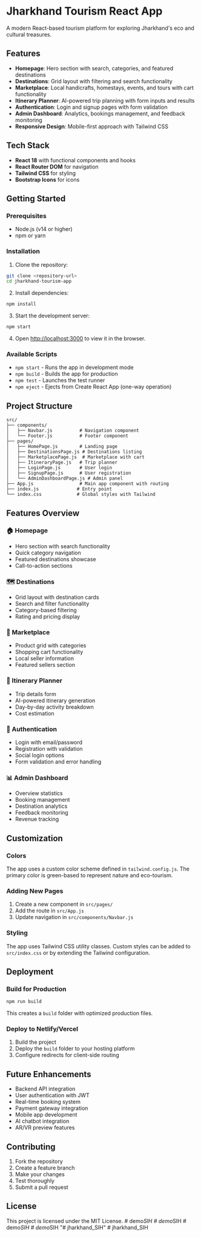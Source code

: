 # Jharkhand Tourism React App

A modern React-based tourism platform for exploring Jharkhand's eco and cultural treasures.

## Features

- **Homepage**: Hero section with search, categories, and featured destinations
- **Destinations**: Grid layout with filtering and search functionality
- **Marketplace**: Local handicrafts, homestays, events, and tours with cart functionality
- **Itinerary Planner**: AI-powered trip planning with form inputs and results
- **Authentication**: Login and signup pages with form validation
- **Admin Dashboard**: Analytics, bookings management, and feedback monitoring
- **Responsive Design**: Mobile-first approach with Tailwind CSS

## Tech Stack

- **React 18** with functional components and hooks
- **React Router DOM** for navigation
- **Tailwind CSS** for styling
- **Bootstrap Icons** for icons

## Getting Started

### Prerequisites

- Node.js (v14 or higher)
- npm or yarn

### Installation

1. Clone the repository:
```bash
git clone <repository-url>
cd jharkhand-tourism-app
```

2. Install dependencies:
```bash
npm install
```

3. Start the development server:
```bash
npm start
```

4. Open [http://localhost:3000](http://localhost:3000) to view it in the browser.

### Available Scripts

- `npm start` - Runs the app in development mode
- `npm build` - Builds the app for production
- `npm test` - Launches the test runner
- `npm eject` - Ejects from Create React App (one-way operation)

## Project Structure

```
src/
├── components/
│   ├── Navbar.js          # Navigation component
│   └── Footer.js          # Footer component
├── pages/
│   ├── HomePage.js        # Landing page
│   ├── DestinationsPage.js # Destinations listing
│   ├── MarketplacePage.js  # Marketplace with cart
│   ├── ItineraryPage.js   # Trip planner
│   ├── LoginPage.js       # User login
│   ├── SignupPage.js      # User registration
│   └── AdminDashboardPage.js # Admin panel
├── App.js                 # Main app component with routing
├── index.js              # Entry point
└── index.css             # Global styles with Tailwind
```

## Features Overview

### 🏠 Homepage
- Hero section with search functionality
- Quick category navigation
- Featured destinations showcase
- Call-to-action sections

### 🗺️ Destinations
- Grid layout with destination cards
- Search and filter functionality
- Category-based filtering
- Rating and pricing display

### 🛒 Marketplace
- Product grid with categories
- Shopping cart functionality
- Local seller information
- Featured sellers section

### 📅 Itinerary Planner
- Trip details form
- AI-powered itinerary generation
- Day-by-day activity breakdown
- Cost estimation

### 🔐 Authentication
- Login with email/password
- Registration with validation
- Social login options
- Form validation and error handling

### 📊 Admin Dashboard
- Overview statistics
- Booking management
- Destination analytics
- Feedback monitoring
- Revenue tracking

## Customization

### Colors
The app uses a custom color scheme defined in `tailwind.config.js`. The primary color is green-based to represent nature and eco-tourism.

### Adding New Pages
1. Create a new component in `src/pages/`
2. Add the route in `src/App.js`
3. Update navigation in `src/components/Navbar.js`

### Styling
The app uses Tailwind CSS utility classes. Custom styles can be added to `src/index.css` or by extending the Tailwind configuration.

## Deployment

### Build for Production
```bash
npm run build
```

This creates a `build` folder with optimized production files.

### Deploy to Netlify/Vercel
1. Build the project
2. Deploy the `build` folder to your hosting platform
3. Configure redirects for client-side routing

## Future Enhancements

- Backend API integration
- User authentication with JWT
- Real-time booking system
- Payment gateway integration
- Mobile app development
- AI chatbot integration
- AR/VR preview features

## Contributing

1. Fork the repository
2. Create a feature branch
3. Make your changes
4. Test thoroughly
5. Submit a pull request

## License

This project is licensed under the MIT License.
#   d e m o _ S I H  
 #   d e m o _ S I H  
 #   d e m o _ S I H  
 #   d e m o _ S I H  
 "# jharkhand_SIH" 
#   j h a r k h a n d _ S I H  
 
